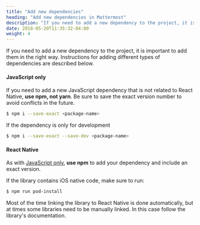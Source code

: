 ```yaml
---
title: "Add new dependencies"
heading: "Add new dependencies in Mattermost"
description: "If you need to add a new dependency to the project, it is important to add them in the right way. Find out how."
date: 2018-05-20T11:35:32-04:00
weight: 4
---
```


If you need to add a new dependency to the project, it is important to add them in the right way. Instructions for adding different types of dependencies are described below.

#### JavaScript only

If you need to add a new JavaScript dependency that is not related to React Native, **use npm, not yarn**. Be sure to save the exact version number to avoid conflicts in the future.

```sh
$ npm i --save-exact <package-name>
```

If the dependency is only for development
```sh
$ npm i --save-exact --save-dev <package-name>
```

#### React Native

As with [JavaScript only](#javascript-only), **use npm** to add your dependency and include an exact version.

If the library contains iOS native code, make sure to run:

```sh
$ npm run pod-install
```

Most of the time linking the library to React Native is done automatically, but at times some libraries need to be manually linked. In this case follow the library's documentation.
